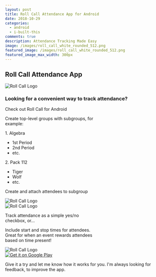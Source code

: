 ```yaml
---
layout: post
title: Roll Call Attendance App for Android
date: 2018-10-29
categories:
  - android
  - i-built-this
comments: true
description: Attendance Tracking Made Easy
image: /images/roll_call_white_rounded_512.png
featured_image: /images/roll_call_white_rounded_512.png
featured_image_max_width: 300px
---
```


## Roll Call Attendance App

<img src="/images/roll_call_white_rounded_512.png" class="img-md img-center"  alt="Roll Call Logo">

### Looking for a convenient way to track attendance?

Check out Roll Call for Android

<div class="two-item-flex" >

<div style="max-width: 300px;">
    <p>Create top-level groups with subgroups, for example:</p>
      <p>1. Algebra</p>
        <ul>
          <li>1st Period</li>
          <li>2nd Period</li>
          <li>etc.</li>
        </ul>
      <p>2. Pack 112</p>
        <ul>
          <li>Tiger</li>
          <li>Wolf</li>
          <li>etc.</li>
        </ul>
      <p>Create and attach attendees to subgroup</p>
  </div>

  <div style="min-width: 300px;">
    <img src="/images/Screenshot_20181026-141108.png" class="img-md"  alt="Roll Call Logo">
  </div>

</div>

<div class="two-item-flex" >
  
  <div style="min-width: 300px;">
    <img src="/images/Screenshot_20181026-141138.png" class="img-md"  alt="Roll Call Logo">
  </div>

  <div style="max-width: 300px; margin-top: 10px;">
    <p>Track attendance as a simple yes/no checkbox, or...</p>
  </div>
</div>

<div class="two-item-flex" >
  
  <div style="max-width: 300px;">
    <p>Include start and stop times for attendees. Great for when an event rewards attendees based on time present!</p>
  </div>

  <div style="min-width: 300px;">
    <img src="/images/Screenshot_20181026-141211.png" class="img-md"  alt="Roll Call Logo">
  </div>
</div>

<div style="width: 200px"><a href="https://play.google.com/store/apps/details?id=com.brandonlehr.rollcall&amp;pcampaignid=MKT-Other-global-all-co-prtnr-py-PartBadge-Mar2515-1"><img alt="Get it on Google Play" src="https://play.google.com/intl/en_us/badges/images/generic/en_badge_web_generic.png"></a></div>

Give it a try and let me know how it works for you. I'm always looking for feedback, to improve the app.

